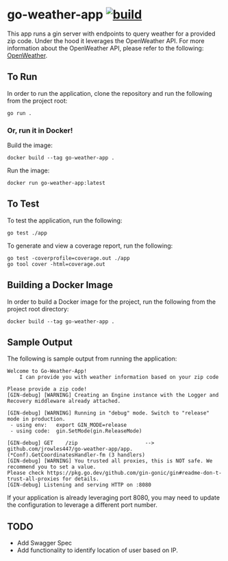 # go-weather-app [![build](https://github.com/JRowles447/go-weather-app/actions/workflows/package.yaml/badge.svg?branch=main)](https://github.com/JRowles447/go-weather-app/actions/workflows/package.yaml)

This app runs a gin server with endpoints to query weather for a provided zip code. Under the hood it leverages the OpenWeather API. For more information about the OpenWeather API, please refer to the following: [OpenWeather](https://openweathermap.org/).

## To Run
In order to run the application, clone the repository and run the following from the project root: 
```
go run . 
```

### Or, run it in Docker! 

Build the image:
```
docker build --tag go-weather-app .

```

Run the image: 
```
docker run go-weather-app:latest
```

## To Test
To test the application, run the following: 
```
go test ./app
```

To generate and view a coverage report, run the following: 
```
go test -coverprofile=coverage.out ./app
go tool cover -html=coverage.out
```

## Building a Docker Image
In order to build a Docker image for the project, run the following from the project root directory: 
```
docker build --tag go-weather-app .
```

## Sample Output
The following is sample output from running the application: 
```
Welcome to Go-Weather-App!
	I can provide you with weather information based on your zip code

Please provide a zip code!
[GIN-debug] [WARNING] Creating an Engine instance with the Logger and Recovery middleware already attached.

[GIN-debug] [WARNING] Running in "debug" mode. Switch to "release" mode in production.
 - using env:	export GIN_MODE=release
 - using code:	gin.SetMode(gin.ReleaseMode)

[GIN-debug] GET    /zip                      --> github.com/jrowles447/go-weather-app/app.(*Conf).GetCoordinatesHandler-fm (3 handlers)
[GIN-debug] [WARNING] You trusted all proxies, this is NOT safe. We recommend you to set a value.
Please check https://pkg.go.dev/github.com/gin-gonic/gin#readme-don-t-trust-all-proxies for details.
[GIN-debug] Listening and serving HTTP on :8080
```

If your application is already leveraging port 8080, you may need to update the configuration to leverage a different port number. 

## TODO
* Add Swagger Spec
* Add functionality to identify location of user based on IP. 
